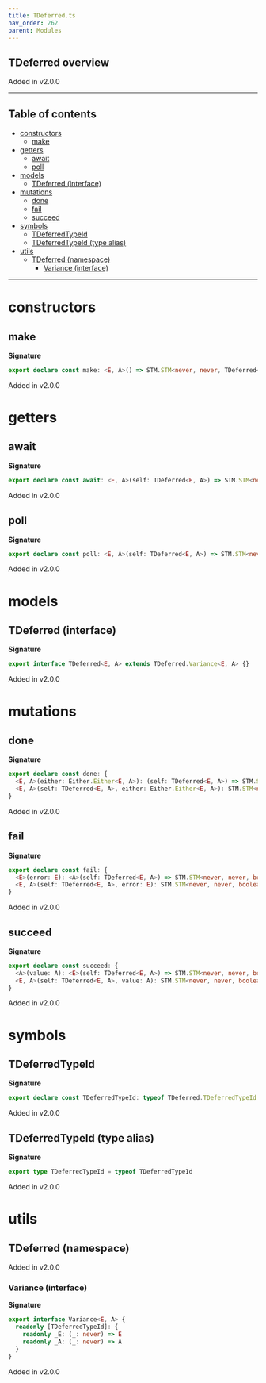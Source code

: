```yaml
---
title: TDeferred.ts
nav_order: 262
parent: Modules
---
```


## TDeferred overview

Added in v2.0.0

---

<h2 class="text-delta">Table of contents</h2>

- [constructors](#constructors)
  - [make](#make)
- [getters](#getters)
  - [await](#await)
  - [poll](#poll)
- [models](#models)
  - [TDeferred (interface)](#tdeferred-interface)
- [mutations](#mutations)
  - [done](#done)
  - [fail](#fail)
  - [succeed](#succeed)
- [symbols](#symbols)
  - [TDeferredTypeId](#tdeferredtypeid)
  - [TDeferredTypeId (type alias)](#tdeferredtypeid-type-alias)
- [utils](#utils)
  - [TDeferred (namespace)](#tdeferred-namespace)
    - [Variance (interface)](#variance-interface)

---

# constructors

## make

**Signature**

```ts
export declare const make: <E, A>() => STM.STM<never, never, TDeferred<E, A>>
```

Added in v2.0.0

# getters

## await

**Signature**

```ts
export declare const await: <E, A>(self: TDeferred<E, A>) => STM.STM<never, E, A>
```

Added in v2.0.0

## poll

**Signature**

```ts
export declare const poll: <E, A>(self: TDeferred<E, A>) => STM.STM<never, never, Option.Option<Either.Either<E, A>>>
```

Added in v2.0.0

# models

## TDeferred (interface)

**Signature**

```ts
export interface TDeferred<E, A> extends TDeferred.Variance<E, A> {}
```

Added in v2.0.0

# mutations

## done

**Signature**

```ts
export declare const done: {
  <E, A>(either: Either.Either<E, A>): (self: TDeferred<E, A>) => STM.STM<never, never, boolean>
  <E, A>(self: TDeferred<E, A>, either: Either.Either<E, A>): STM.STM<never, never, boolean>
}
```

Added in v2.0.0

## fail

**Signature**

```ts
export declare const fail: {
  <E>(error: E): <A>(self: TDeferred<E, A>) => STM.STM<never, never, boolean>
  <E, A>(self: TDeferred<E, A>, error: E): STM.STM<never, never, boolean>
}
```

Added in v2.0.0

## succeed

**Signature**

```ts
export declare const succeed: {
  <A>(value: A): <E>(self: TDeferred<E, A>) => STM.STM<never, never, boolean>
  <E, A>(self: TDeferred<E, A>, value: A): STM.STM<never, never, boolean>
}
```

Added in v2.0.0

# symbols

## TDeferredTypeId

**Signature**

```ts
export declare const TDeferredTypeId: typeof TDeferred.TDeferredTypeId
```

Added in v2.0.0

## TDeferredTypeId (type alias)

**Signature**

```ts
export type TDeferredTypeId = typeof TDeferredTypeId
```

Added in v2.0.0

# utils

## TDeferred (namespace)

Added in v2.0.0

### Variance (interface)

**Signature**

```ts
export interface Variance<E, A> {
  readonly [TDeferredTypeId]: {
    readonly _E: (_: never) => E
    readonly _A: (_: never) => A
  }
}
```

Added in v2.0.0

